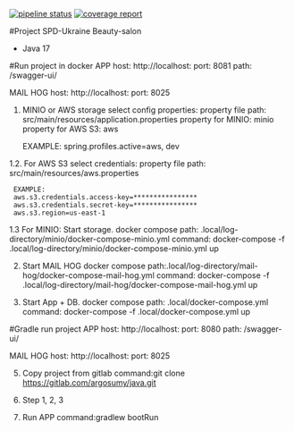 [![pipeline status](https://gitlab.com/argosumy/java/badges/pipeline/pipeline.svg)](https://gitlab.com/argosumy/java/-/commits/pipeline)
[![coverage report](https://gitlab.com/argosumy/java/badges/pipeline/coverage.svg)](https://gitlab.com/argosumy/java/-/commits/pipeline)

#Project SPD-Ukraine Beauty-salon
- Java 17


#Run project in docker
APP  host: http://localhost:
     port: 8081
     path: /swagger-ui/

MAIL HOG 
     host: http://localhost:
     port: 8025
       
1. MINIO or AWS storage select config properties:
     property file path: src/main/resources/application.properties
     property for MINIO: minio
     property for AWS S3: aws
     
     EXAMPLE:
     spring.profiles.active=aws, dev
    
1.2. For AWS S3 select credentials:
     property file path: src/main/resources/aws.properties
     
     EXAMPLE:
     aws.s3.credentials.access-key=****************
     aws.s3.credentials.secret-key=****************
     aws.s3.region=us-east-1
    
1.3 For MINIO: Start storage.
     docker compose path: .local/log-directory/minio/docker-compose-minio.yml
     command: docker-compose -f .local/log-directory/minio/docker-compose-minio.yml up

2.   Start MAIL HOG
     docker compose path:.local/log-directory/mail-hog/docker-compose-mail-hog.yml
     command: docker-compose -f .local/log-directory/mail-hog/docker-compose-mail-hog.yml up
     
4.   Start App + DB.
     docker compose path: .local/docker-compose.yml    
     command: docker-compose -f .local/docker-compose.yml up

#Gradle run project 
APP  host: http://localhost:
     port: 8080
     path: /swagger-ui/

MAIL HOG 
     host: http://localhost:
     port: 8025

5. Copy project from gitlab 
     command:git clone https://gitlab.com/argosumy/java.git 

6. Step 1, 2, 3
7. Run APP 
     command:gradlew bootRun